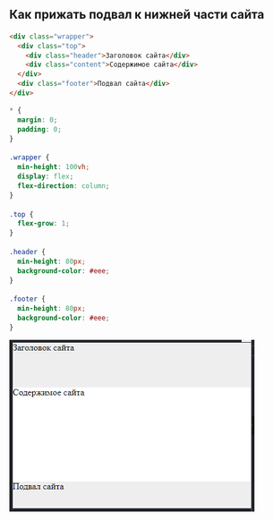 ## Как прижать подвал к нижней части сайта

```html
<div class="wrapper">
  <div class="top">
    <div class="header">Заголовок сайта</div>
    <div class="content">Содержимое сайта</div>
  </div>  
  <div class="footer">Подвал сайта</div>
</div>
```
```css
* {
  margin: 0;
  padding: 0;
}

.wrapper {
  min-height: 100vh;
  display: flex;
  flex-direction: column;
}

.top {
  flex-grow: 1;
}

.header {
  min-height: 80px;
  background-color: #eee;  
}

.footer {
  min-height: 80px;
  background-color: #eee;  
}
```

![](img/2020-11-12-09-34-54.png)